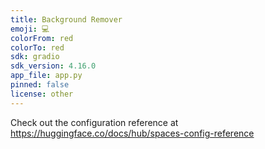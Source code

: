 ```yaml
---
title: Background Remover
emoji: 💻
colorFrom: red
colorTo: red
sdk: gradio
sdk_version: 4.16.0
app_file: app.py
pinned: false
license: other
---
```


Check out the configuration reference at https://huggingface.co/docs/hub/spaces-config-reference